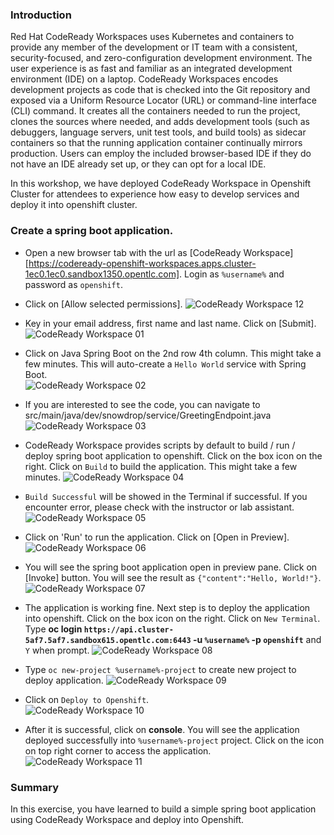 ### Introduction

Red Hat CodeReady Workspaces uses Kubernetes and containers to provide any member of the development or IT team with a consistent, security-focused, and zero-configuration development environment. The user experience is as fast and familiar as an integrated development environment (IDE) on a laptop. CodeReady Workspaces encodes development projects as code that is checked into the Git repository and exposed via a Uniform Resource Locator (URL) or command-line interface (CLI) command. It creates all the containers needed to run the project, clones the sources where needed, and adds development tools (such as debuggers, language servers, unit test tools, and build tools) as sidecar containers so that the running application container continually mirrors production. Users can employ the included browser-based IDE if they do not have an IDE already set up, or they can opt for a local IDE.

In this workshop,  we have deployed CodeReady Workspace in Openshift Cluster for attendees to experience how easy to develop services and deploy it into openshift cluster. 

### Create a spring boot application. 

* Open a new browser tab with the url as [CodeReady Workspace][https://codeready-openshift-workspaces.apps.cluster-1ec0.1ec0.sandbox1350.opentlc.com].  Login as `%username%` and password as `openshift`.

* Click on [Allow selected permissions].
![CodeReady Workspace 12](./images/02/crw-12.png)

* Key in your email address, first name and last name.  Click on [Submit].
![CodeReady Workspace 01](./images/02/crw-01.png)

* Click on Java Spring Boot on the 2nd row 4th column.  This might take a few minutes.   This will auto-create a `Hello World` service with Spring Boot.  
![CodeReady Workspace 02](./images/02/crw-02.png)

* If you are interested to see the code, you can navigate to src/main/java/dev/snowdrop/service/GreetingEndpoint.java 
![CodeReady Workspace 03](./images/02/crw-03.png)

* CodeReady Workspace provides scripts by default to build / run / deploy spring boot application to openshift.   Click on the box icon on the right.  Click on `Build` to build the application.  This might take a few minutes.
![CodeReady Workspace 04](./images/02/crw-04.png)

* `Build Successful` will be showed in the Terminal if successful.   If you encounter error,  please check with the instructor or lab assistant.
![CodeReady Workspace 05](./images/02/crw-05.png)

* Click on 'Run' to run the application.  Click on [Open in Preview].  
![CodeReady Workspace 06](./images/02/crw-06.png)

* You will see the spring boot application open in preview pane. Click on [Invoke] button.  You will see the result as `{"content":"Hello, World!"}`.   
![CodeReady Workspace 07](./images/02/crw-07.png)

* The application is working fine.  Next step is to deploy the application into openshift.   Click on the box icon on the right.  Click on `New Terminal`.  Type **oc login `https://api.cluster-5af7.5af7.sandbox615.opentlc.com:6443` -u `%username%` -p `openshift`** and `Y` when prompt. 
![CodeReady Workspace 08](./images/02/crw-08.png)

* Type `oc new-project %username%-project` to create new project to deploy application. 
![CodeReady Workspace 09](./images/02/crw-09.png)

* Click on `Deploy to Openshift`.   
![CodeReady Workspace 10](./images/02/crw-10.png)

* After it is successful, click on **console**.  You will see the application deployed successfully into `%username%-project` project.  Click on the icon on top right corner to access the application.                   
![CodeReady Workspace 11](./images/02/crw-11.png)

### Summary
In this exercise, you have learned to build a simple spring boot application using CodeReady Workspace and deploy into Openshift. 



